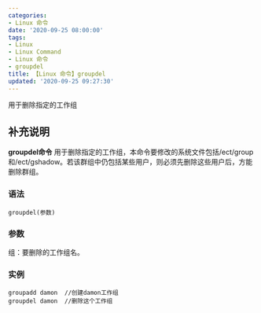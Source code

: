 ```yaml
---
categories:
- Linux 命令
date: '2020-09-25 08:00:00'
tags:
- Linux
- Linux Command
- Linux 命令
- groupdel
title: 【Linux 命令】groupdel
updated: '2020-09-25 09:27:30'
---
```


用于删除指定的工作组

## 补充说明

**groupdel命令** 用于删除指定的工作组，本命令要修改的系统文件包括/ect/group和/ect/gshadow。若该群组中仍包括某些用户，则必须先删除这些用户后，方能删除群组。

###  语法

```shell
groupdel(参数)
```

###  参数

组：要删除的工作组名。

###  实例

```shell
groupadd damon  //创建damon工作组
groupdel damon  //删除这个工作组
```


